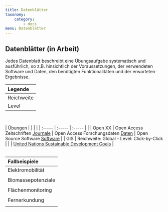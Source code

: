 ```yaml
---
title: Datenblätter
taxonomy:
    category:
        - docs
menu: Datenblätter
---
```


## Datenblätter (in Arbeit)

Jedes Datenblatt beschreibt eine Übungsaufgabe systematisch und ausführlich, so z.B. hinsichtlich der Voraussetzungen, der verwendeten Software und Daten, den benötigten Funktionalitäten und der erwarteten Ergebnisse.

| Legende |
| :---- |
| Reichweite | [fa=map-marked-alt] lokal | [fa=map-marked] regional | [fa=fa-map] national |
| Level | [color=orange]Advanced[/color] | [color=green]Basic[/color] | [color=blue]Click-by-Click[/color] |
<br>

| Übungen | | | |
|  :-----          |  :-----          |  :-----          | |
|  Open XX | Open Access Zeitschriften [Journale](OGE_Datenblatt_OpenXX_Journale.pdf) | Open Access Forschungsdaten [Daten](OGE_Datenblatt_OpenXX_Repositories.pdf) | Open Source Software [Software](OGE_Datenblatt_OpenXX_DesktopGIS.pdf) | 
| GIS  | Reichweite: Global - Level: Click-by-Click |
| | [United Nations Sustainable Development Goals](OGE_Datenblatt_SDG_Global_Click.pdf) |
<br><br>

| Fallbeispiele  | 
|  :-----          |
| Elektromobilität | Reichweite: Lokal - Level: Basic |
|   |  [Kommunale Erreichbarkeit von Ladestationen](OGE_Datenblatt_EMobi_Lokal_Basic.pdf) |
| Biomassepotenziale | Reichweite: Regional - Level: Advanced - Basic - Click-by-Click | Reichweite: National - Level: Basic und Click-by-Click | Reichweite: National - Level: Advanced
|   | [Quick Scan auf regionaler Ebene](OGE_Datenblatt_DBFZ_Quick_Scan_A_B_C.pdf) | [Aufkommen von Biogut aus der braunen Tonne in Deutschland](OGE_Datenblatt_Biogut_DBFZ_national_B_C.pdf) |  [Aufkommen von Biogut in Deutschland](OGE_Datenblatt_DBFZ_Biogut_national_A.pdf) |
| Flächenmonitoring |  Reichweite: National - Level: Advanced - Basic - Click-by-Click  |  Reichweite: National - Level: Basic - Click-by-Click | 
|   | [Messung der Veränderung der Siedlungs- und Bevölkerungsdichte](OGE_Datenblatt_FM_dichte_vg.pdf) | [Berechnung verkehrsbezogener Flächennutzungsindikatoren](OGE_Datenblatt_FM_verkehrsindikatoren.pdf) |
| Fernerkundung | Reichweite: National - Level: Basic  |
|   | [Erfassung von Windwurfflächen mit Sentinel-2](OGE_Datenblatt_BKG_Fernerkundung.pdf)
<br>
